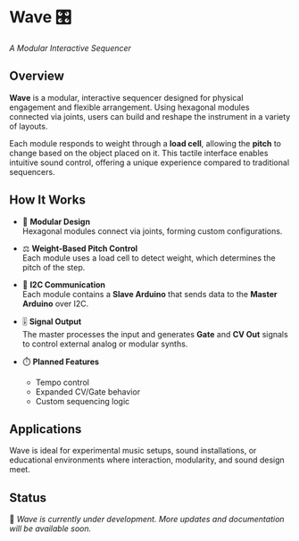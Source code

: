 # Wave 🎛️  
*A Modular Interactive Sequencer*

## Overview

**Wave** is a modular, interactive sequencer designed for physical engagement and flexible arrangement. Using hexagonal modules connected via joints, users can build and reshape the instrument in a variety of layouts.

Each module responds to weight through a **load cell**, allowing the **pitch** to change based on the object placed on it. This tactile interface enables intuitive sound control, offering a unique experience compared to traditional sequencers.

## How It Works

- 🔷 **Modular Design**  
  Hexagonal modules connect via joints, forming custom configurations.

- ⚖️ **Weight-Based Pitch Control**  
  Each module uses a load cell to detect weight, which determines the pitch of the step.

- 🔌 **I2C Communication**  
  Each module contains a **Slave Arduino** that sends data to the **Master Arduino** over I2C.

- 🎚️ **Signal Output**  
  The master processes the input and generates **Gate** and **CV Out** signals to control external analog or modular synths.

- ⏱️ **Planned Features**  
  - Tempo control  
  - Expanded CV/Gate behavior  
  - Custom sequencing logic  

## Applications

Wave is ideal for experimental music setups, sound installations, or educational environments where interaction, modularity, and sound design meet.

## Status

🚧 *Wave is currently under development. More updates and documentation will be available soon.*
